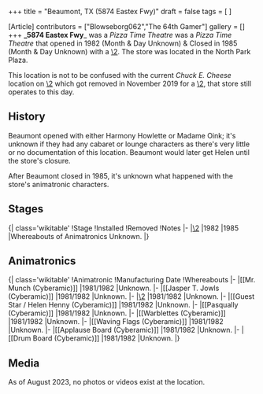 +++
title = "Beaumont, TX (5874 Eastex Fwy)"
draft = false
tags = [ ]

[Article]
contributors = ["Blowseborg062","The 64th Gamer"]
gallery = []
+++
**_5874 Eastex Fwy**_ was a _Pizza Time Theatre_ was a _Pizza Time Theatre_ that opened in 1982 (Month & Day Unknown) & Closed in 1985 (Month & Day Unknown) with a [\2](\1). The store was located in the North Park Plaza.

This location is not to be confused with the current _Chuck E. Cheese_ location on [\2](\1) which got removed in November 2019 for a [\2](\1), that store still operates to this day.

##  History ## 
Beaumont opened with either Harmony Howlette or Madame Oink; it's unknown if they had any cabaret or lounge characters as there's very little or no documentation of this location. Beaumont would later get Helen until the store's closure. 

After Beaumont closed in 1985, it's unknown what happened with the store's animatronic characters.

##  Stages ## 
{| class='wikitable'
!Stage
!Installed
!Removed
!Notes
|-
|[\2](\1)
|1982
|1985
|Whereabouts of Animatronics Unknown.
|}

##  Animatronics ## 
{| class='wikitable'
!Animatronic
!Manufacturing Date
!Whereabouts
|-
|[[Mr. Munch (Cyberamic)]]
|1981/1982
|Unknown.
|-
|[[Jasper T. Jowls (Cyberamic)]]
|1981/1982
|Unknown.
|-
|[\2](\1)
|1981/1982
|Unknown.
|-
|[[Guest Star / Helen Henny (Cyberamic)]]
|1981/1982
|Unknown.
|-
|[[Pasqually (Cyberamic)]]
|1981/1982
|Unknown.
|-
|[[Warblettes (Cyberamic)]]
|1981/1982
|Unknown.
|-
|[[Waving Flags (Cyberamic)]]
|1981/1982
|Unknown.
|-
|[[Applause Board (Cyberamic)]]
|1981/1982
|Unknown.
|-
|[[Drum Board (Cyberamic)]]
|1981/1982
|Unknown.
|}

##  Media ## 
As of August 2023, no photos or videos exist at the location.